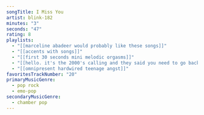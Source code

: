 ```yaml
---
songTitle: I Miss You
artist: blink-182
minutes: "3"
seconds: "47"
rating: 8
playlists:
  - "[[marceline abadeer would probably like these songs]]"
  - "[[accents with songs]]"
  - "[[first 30 seconds mini melodic orgasms]]"
  - "[[hello. it's the 2000's calling and they said you need to go back]]"
  - "[[omnipresent hardwired teenage angst]]"
favoritesTrackNumber: "20"
primaryMusicGenre:
  - pop rock
  - emo-pop
secondaryMusicGenre:
  - chamber pop
---
```

